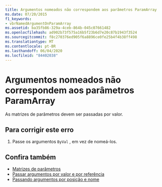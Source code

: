 ```yaml
---
title: Argumentos nomeados não correspondem aos parâmetros ParamArray
ms.date: 07/20/2015
f1_keywords:
- vbrNamedArgumentOnParamArray
ms.assetid: ba35fb86-329a-4ceb-864b-045c07661482
ms.openlocfilehash: ad902b73f575a16b5f23b6d7e20c87b1943f3524
ms.sourcegitcommit: f8c270376ed905f6a8896ce0fe25b4f4b38ff498
ms.translationtype: MT
ms.contentlocale: pt-BR
ms.lasthandoff: 06/04/2020
ms.locfileid: "84402038"
---
```

# <a name="named-arguments-cannot-match-paramarray-parameters"></a>Argumentos nomeados não correspondem aos parâmetros ParamArray
As matrizes de parâmetros devem ser passadas por valor.  
  
## <a name="to-correct-this-error"></a>Para corrigir este erro  
  
1. Passe os argumentos `ByVal` , em vez de nomeá-los.  
  
## <a name="see-also"></a>Confira também

- [Matrizes de parâmetros](../programming-guide/language-features/procedures/parameter-arrays.md)
- [Passar argumentos por valor e por referência](../programming-guide/language-features/procedures/passing-arguments-by-value-and-by-reference.md)
- [Passando argumentos por posição e nome](../programming-guide/language-features/procedures/passing-arguments-by-position-and-by-name.md)
